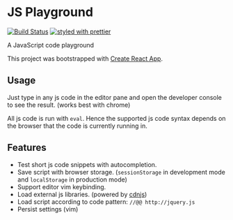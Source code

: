 # JS Playground

[![Build Status](https://travis-ci.com/zillding/js-playground.svg?branch=master)](https://travis-ci.com/zillding/js-playground)
[![styled with prettier](https://img.shields.io/badge/styled_with-prettier-ff69b4.svg)](https://github.com/prettier/prettier)

A JavaScript code playground

This project was bootstrapped with [Create React App](https://github.com/facebook/create-react-app).

## Usage

Just type in any js code in the editor pane and open the developer console to see
the result. (works best with chrome)

All js code is run with `eval`. Hence the supported js code syntax depends on the
browser that the code is currently running in.

## Features

- Test short js code snippets with autocompletion.
- Save script with browser storage. (`sessionStorage` in development mode and `localStorage` in production mode)
- Support editor vim keybinding.
- Load external js libraries. (powered by [cdnjs](https://cdnjs.com/))
- Load script according to code pattern: `//@@ http://jquery.js`
- Persist settings (vim)
